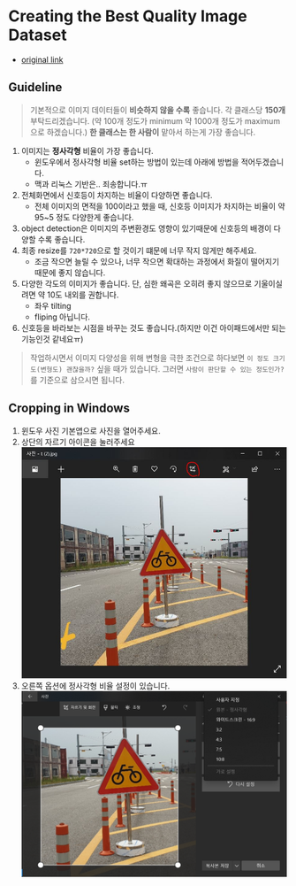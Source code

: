 # Creating the Best Quality Image Dataset
* [original link](https://medium.com/@selectstar.ai/creating-the-best-quality-image-dataset-720f612944ed)

## Guideline
> 기본적으로 이미지 데이터들이 **비슷하지 않을 수록** 좋습니다.
> 각 클래스당 **150개** 부탁드리겠습니다. (약 100개 정도가 minimum 약 1000개 정도가 maximum으로 하겠습니다.)
> **한 클래스는 한 사람이** 맡아서 하는게 가장 좋습니다.

1. 이미지는 **정사각형** 비율이 가장 좋습니다.
    * 윈도우에서 정사각형 비율 set하는 방법이 있는데 아래에 방법을 적어두겠습니다.
    * 맥과 리눅스 기반은.. 죄송합니다.ㅠ
2. 전체화면에서 신호등이 차지하는 비율이 다양하면 좋습니다.
    * 전체 이미지의 면적을 100이라고 했을 때, 신호등 이미지가 차지하는 비율이 약 95~5 정도 다양한게 좋습니다.
3. object detection은 이미지의 주변환경도 영향이 있기때문에 신호등의 배경이 다양할 수록 좋습니다.
4. 최종 resize를 `720*720`으로 할 것이기 떄문에 너무 작지 않게만 해주세요.
    * 조금 작으면 늘릴 수 있으나, 너무 작으면 확대하는 과정에서 화질이 떨어지기 때문에 좋지 않습니다. 
5. 다양한 각도의 이미지가 좋습니다. 단, 심한 왜곡은 오히려 좋지 않으므로 기울이실려면 약 10도 내외를 권합니다.
    * 좌우 tilting
    * fliping 아닙니다.
6. 신호등을 바라보는 시점을 바꾸는 것도 좋습니다.(하지만 이건 아이패드에서만 되는 기능인것 같네요ㅠ)
    
> 작업하시면서 이미지 다양성을 위해 변형을 극한 조건으로 하다보면 `이 정도 크기도(변형도) 괜찮을까?` 싶을 때가 있습니다. 그러면 `사람이 판단할 수 있는 정도인가?`를 기준으로 삼으시면 됩니다.
    
## Cropping in Windows
1. 윈도우 사진 기본앱으로 사진을 열어주세요.
2. 상단의 자르기 아이콘을 눌러주세요
![1](./1.JPG)
3. 오른쪽 옵션에 정사각형 비율 설정이 있습니다.
![2](./2.png)